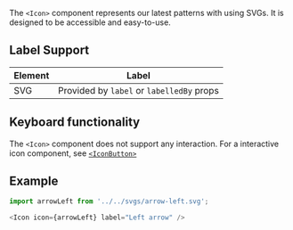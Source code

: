 The `<Icon>` component represents our latest patterns with using SVGs.
It is designed to be accessible and easy-to-use.

## Label Support

| Element | Label |
| --- | --- |
| SVG | Provided by `label` or `labelledBy` props |

## Keyboard functionality

The `<Icon>` component does not support any interaction.
For a interactive icon component, see [`<IconButton>`](#/Components/IconButton)

## Example

```js
import arrowLeft from '../../svgs/arrow-left.svg';

<Icon icon={arrowLeft} label="Left arrow" />
```
